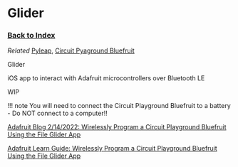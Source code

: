 
# Glider

### [Back to Index](index.md)


*Related* [Pyleap](pyleap.md), [Circuit Pyaground Bluefruit](circuit_playground.md)

Glider

iOS app to interact with Adafruit microcontrollers over Bluetooth LE

WIP


!!! note
    You will need to connect the Circuit Playground Bluefruit to a battery - Do NOT connect to a computer!!



[Adafruit Blog 2/14/2022: Wirelessly Program a Circuit Playground Bluefruit Using the File Glider App](https://blog.adafruit.com/2022/02/14/new-guide-wirelessly-program-a-circuit-playground-bluefruit-using-the-file-glider-app/)

[Adafruit Learn Guide: Wirelessly Program a Circuit Playground Bluefruit Using the File Glider App](https://learn.adafruit.com/how-to-transfer-files-to-a-circuit-playground-bluefruit-using-the-fileglider-app)


